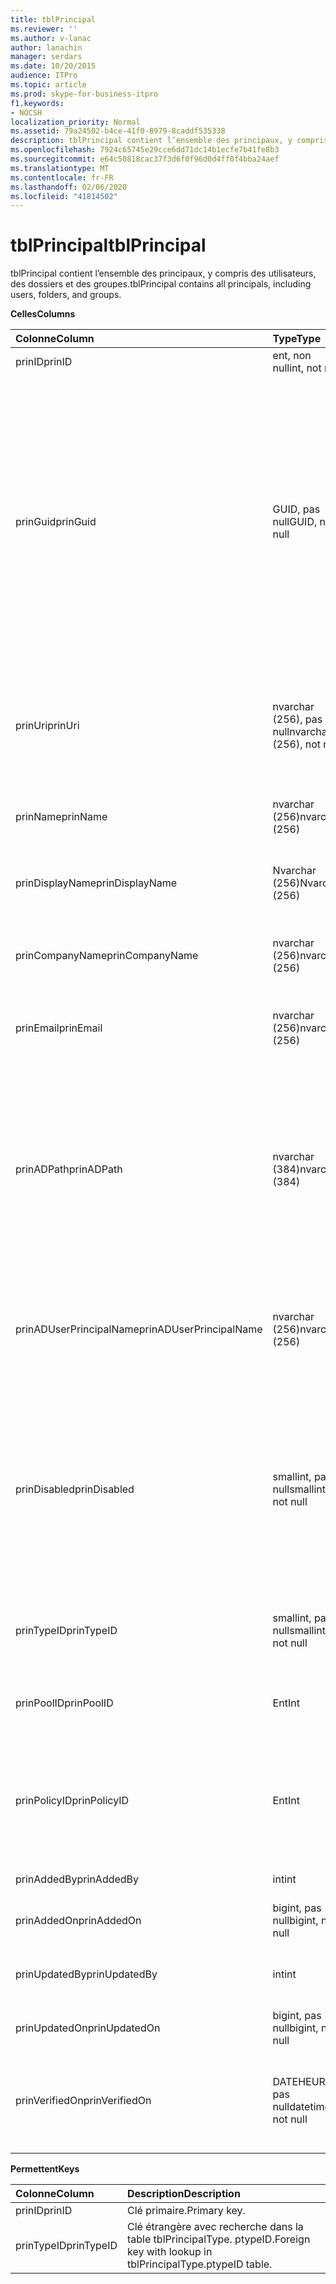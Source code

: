 ```yaml
---
title: tblPrincipal
ms.reviewer: ''
ms.author: v-lanac
author: lanachin
manager: serdars
ms.date: 10/20/2015
audience: ITPro
ms.topic: article
ms.prod: skype-for-business-itpro
f1.keywords:
- NOCSH
localization_priority: Normal
ms.assetid: 79a24502-b4ce-41f0-8979-8caddf535338
description: tblPrincipal contient l’ensemble des principaux, y compris des utilisateurs, des dossiers et des groupes.
ms.openlocfilehash: 7924c65745e29cce6dd71dc14b1ecfe7b41fe8b3
ms.sourcegitcommit: e64c50818cac37f3d6f0f96d0d4ff0f4bba24aef
ms.translationtype: MT
ms.contentlocale: fr-FR
ms.lasthandoff: 02/06/2020
ms.locfileid: "41814502"
---
```

# <a name="tblprincipal"></a><span data-ttu-id="ad694-103">tblPrincipal</span><span class="sxs-lookup"><span data-stu-id="ad694-103">tblPrincipal</span></span>
 
<span data-ttu-id="ad694-104">tblPrincipal contient l’ensemble des principaux, y compris des utilisateurs, des dossiers et des groupes.</span><span class="sxs-lookup"><span data-stu-id="ad694-104">tblPrincipal contains all principals, including users, folders, and groups.</span></span>
  
<span data-ttu-id="ad694-105">**Celles**</span><span class="sxs-lookup"><span data-stu-id="ad694-105">**Columns**</span></span>

|<span data-ttu-id="ad694-106">**Colonne**</span><span class="sxs-lookup"><span data-stu-id="ad694-106">**Column**</span></span>|<span data-ttu-id="ad694-107">**Type**</span><span class="sxs-lookup"><span data-stu-id="ad694-107">**Type**</span></span>|<span data-ttu-id="ad694-108">**Description**</span><span class="sxs-lookup"><span data-stu-id="ad694-108">**Description**</span></span>|
|:-----|:-----|:-----|
|<span data-ttu-id="ad694-109">prinID</span><span class="sxs-lookup"><span data-stu-id="ad694-109">prinID</span></span>  <br/> |<span data-ttu-id="ad694-110">ent, non null</span><span class="sxs-lookup"><span data-stu-id="ad694-110">int, not null</span></span>  <br/> |<span data-ttu-id="ad694-111">ID du principal.</span><span class="sxs-lookup"><span data-stu-id="ad694-111">Principal ID.</span></span>  <br/> |
|<span data-ttu-id="ad694-112">prinGuid</span><span class="sxs-lookup"><span data-stu-id="ad694-112">prinGuid</span></span>  <br/> |<span data-ttu-id="ad694-113">GUID, pas null</span><span class="sxs-lookup"><span data-stu-id="ad694-113">GUID, not null</span></span>  <br/> |<span data-ttu-id="ad694-114">GUID principal.</span><span class="sxs-lookup"><span data-stu-id="ad694-114">Principal GUID.</span></span> <span data-ttu-id="ad694-115">Cette opération est globalement utilisée comme clé primaire alternative, car sa signification croise l’espace des services de domaine Active Directory.</span><span class="sxs-lookup"><span data-stu-id="ad694-115">This is broadly used as an alternate primary key because its meaning crosses over into the Active Directory Domain Services space.</span></span> <span data-ttu-id="ad694-116">(Le GUID d’un principal mis en cache est égal au GUID d’objet Active Directory correspondant.)</span><span class="sxs-lookup"><span data-stu-id="ad694-116">(The GUID for a cached principal is equal to the corresponding Active Directory object GUID.)</span></span>  <br/> |
|<span data-ttu-id="ad694-117">prinUri</span><span class="sxs-lookup"><span data-stu-id="ad694-117">prinUri</span></span>  <br/> |<span data-ttu-id="ad694-118">nvarchar (256), pas null</span><span class="sxs-lookup"><span data-stu-id="ad694-118">nvarchar (256), not null</span></span>  <br/> |<span data-ttu-id="ad694-119">URI principal.</span><span class="sxs-lookup"><span data-stu-id="ad694-119">Principal URI.</span></span> <span data-ttu-id="ad694-120">Le schéma SIP est utilisé pour les utilisateurs et ma-GRP est utilisé pour presque tout le reste.</span><span class="sxs-lookup"><span data-stu-id="ad694-120">The SIP scheme is used for users, and ma-grp is used for almost everything else.</span></span>  <br/> |
|<span data-ttu-id="ad694-121">prinName</span><span class="sxs-lookup"><span data-stu-id="ad694-121">prinName</span></span>  <br/> |<span data-ttu-id="ad694-122">nvarchar (256)</span><span class="sxs-lookup"><span data-stu-id="ad694-122">nvarchar (256)</span></span>  <br/> |<span data-ttu-id="ad694-123">Nom usuel.</span><span class="sxs-lookup"><span data-stu-id="ad694-123">Common name.</span></span> <span data-ttu-id="ad694-124">Utilisées uniquement par les types d’utilisateurs.</span><span class="sxs-lookup"><span data-stu-id="ad694-124">Used only by user types.</span></span>  <br/> |
|<span data-ttu-id="ad694-125">prinDisplayName</span><span class="sxs-lookup"><span data-stu-id="ad694-125">prinDisplayName</span></span>  <br/> |<span data-ttu-id="ad694-126">Nvarchar (256)</span><span class="sxs-lookup"><span data-stu-id="ad694-126">Nvarchar (256)</span></span>  <br/> |<span data-ttu-id="ad694-127">Nom d’affichage.</span><span class="sxs-lookup"><span data-stu-id="ad694-127">Display name.</span></span> <span data-ttu-id="ad694-128">Utilisées uniquement par les types d’utilisateurs.</span><span class="sxs-lookup"><span data-stu-id="ad694-128">Used only by user types.</span></span>  <br/> |
|<span data-ttu-id="ad694-129">prinCompanyName</span><span class="sxs-lookup"><span data-stu-id="ad694-129">prinCompanyName</span></span>  <br/> |<span data-ttu-id="ad694-130">nvarchar (256)</span><span class="sxs-lookup"><span data-stu-id="ad694-130">nvarchar (256)</span></span>  <br/> |<span data-ttu-id="ad694-131">Nom de la société.</span><span class="sxs-lookup"><span data-stu-id="ad694-131">Company name.</span></span> <span data-ttu-id="ad694-132">Utilisées uniquement par les types d’utilisateurs.</span><span class="sxs-lookup"><span data-stu-id="ad694-132">Used only by user types.</span></span>  <br/> |
|<span data-ttu-id="ad694-133">prinEmail</span><span class="sxs-lookup"><span data-stu-id="ad694-133">prinEmail</span></span>  <br/> |<span data-ttu-id="ad694-134">nvarchar (256)</span><span class="sxs-lookup"><span data-stu-id="ad694-134">nvarchar (256)</span></span>  <br/> |<span data-ttu-id="ad694-135">Messagerie.</span><span class="sxs-lookup"><span data-stu-id="ad694-135">Email.</span></span> <span data-ttu-id="ad694-136">Utilisées uniquement par les types d’utilisateurs.</span><span class="sxs-lookup"><span data-stu-id="ad694-136">Used only by user types.</span></span>  <br/> |
|<span data-ttu-id="ad694-137">prinADPath</span><span class="sxs-lookup"><span data-stu-id="ad694-137">prinADPath</span></span>  <br/> |<span data-ttu-id="ad694-138">nvarchar (384)</span><span class="sxs-lookup"><span data-stu-id="ad694-138">nvarchar (384)</span></span>  <br/> |<span data-ttu-id="ad694-139">Nom de domaine de l’objet Active Directory dont le principal est une version mise en cache.</span><span class="sxs-lookup"><span data-stu-id="ad694-139">Domain name of the Active Directory object that the principal is a cached version of.</span></span> <span data-ttu-id="ad694-140">Il peut s’agir de valeurs NULL pour les types qui ne sont pas des objets Active Directory (par exemple, utilisateurs système).</span><span class="sxs-lookup"><span data-stu-id="ad694-140">Can be Null for types that are not Active Directory objects (such as system users).</span></span>  <br/> |
|<span data-ttu-id="ad694-141">prinADUserPrincipalName</span><span class="sxs-lookup"><span data-stu-id="ad694-141">prinADUserPrincipalName</span></span>  <br/> |<span data-ttu-id="ad694-142">nvarchar (256)</span><span class="sxs-lookup"><span data-stu-id="ad694-142">nvarchar (256)</span></span>  <br/> |<span data-ttu-id="ad694-143">Nom d’utilisateur principal (UPN) de l’utilisateur.</span><span class="sxs-lookup"><span data-stu-id="ad694-143">User's user principal name (UPN).</span></span> <span data-ttu-id="ad694-144">Utilisé uniquement par les types d’utilisateurs normaux.</span><span class="sxs-lookup"><span data-stu-id="ad694-144">Used only by regular user types.</span></span>  <br/> |
|<span data-ttu-id="ad694-145">prinDisabled</span><span class="sxs-lookup"><span data-stu-id="ad694-145">prinDisabled</span></span>  <br/> |<span data-ttu-id="ad694-146">smallint, pas null</span><span class="sxs-lookup"><span data-stu-id="ad694-146">smallint, not null</span></span>  <br/> | <span data-ttu-id="ad694-147">0 : le principal est actif.</span><span class="sxs-lookup"><span data-stu-id="ad694-147">0: Principal is active.</span></span> <br/>  <span data-ttu-id="ad694-148">1 : le principal est désactivé car les fonctionnalités SIP de l’utilisateur sont désactivées.</span><span class="sxs-lookup"><span data-stu-id="ad694-148">1: Principal is disabled because user's SIP capabilities are disabled.</span></span> <br/>  <span data-ttu-id="ad694-149">2 : le principal est supprimé, car l’objet publicitaire associé a été supprimé.</span><span class="sxs-lookup"><span data-stu-id="ad694-149">2: Principal is deleted because associated AD object has been deleted.</span></span> <br/> |
|<span data-ttu-id="ad694-150">prinTypeID</span><span class="sxs-lookup"><span data-stu-id="ad694-150">prinTypeID</span></span>  <br/> |<span data-ttu-id="ad694-151">smallint, pas null</span><span class="sxs-lookup"><span data-stu-id="ad694-151">smallint, not null</span></span>  <br/> |<span data-ttu-id="ad694-152">Type principal (issu de la table tblPrincipalType)</span><span class="sxs-lookup"><span data-stu-id="ad694-152">Principal type (from tblPrincipalType table).</span></span>  <br/> |
|<span data-ttu-id="ad694-153">prinPoolID</span><span class="sxs-lookup"><span data-stu-id="ad694-153">prinPoolID</span></span>  <br/> |<span data-ttu-id="ad694-154">Ent</span><span class="sxs-lookup"><span data-stu-id="ad694-154">Int</span></span>  <br/> |<span data-ttu-id="ad694-155">Attribution du pool de clients Skype entreprise pour le principal.</span><span class="sxs-lookup"><span data-stu-id="ad694-155">Skype for Business client pool assignment for the principal.</span></span>  <br/> |
|<span data-ttu-id="ad694-156">prinPolicyID</span><span class="sxs-lookup"><span data-stu-id="ad694-156">prinPolicyID</span></span>  <br/> |<span data-ttu-id="ad694-157">Ent</span><span class="sxs-lookup"><span data-stu-id="ad694-157">Int</span></span>  <br/> |<span data-ttu-id="ad694-158">Valeur de la stratégie de serveur de chat permanent pour l’utilisateur, si la stratégie de type balise est présente.</span><span class="sxs-lookup"><span data-stu-id="ad694-158">Persistent Chat Server policy value for user, if tag type policy is present.</span></span>  <br/> |
|<span data-ttu-id="ad694-159">prinAddedBy</span><span class="sxs-lookup"><span data-stu-id="ad694-159">prinAddedBy</span></span>  <br/> |<span data-ttu-id="ad694-160">int</span><span class="sxs-lookup"><span data-stu-id="ad694-160">int</span></span>  <br/> |<span data-ttu-id="ad694-161">ID principal du créateur.</span><span class="sxs-lookup"><span data-stu-id="ad694-161">Principal ID of the creator.</span></span>  <br/> |
|<span data-ttu-id="ad694-162">prinAddedOn</span><span class="sxs-lookup"><span data-stu-id="ad694-162">prinAddedOn</span></span>  <br/> |<span data-ttu-id="ad694-163">bigint, pas null</span><span class="sxs-lookup"><span data-stu-id="ad694-163">bigint, not null</span></span>  <br/> |<span data-ttu-id="ad694-164">Horodatage de l’heure de création.</span><span class="sxs-lookup"><span data-stu-id="ad694-164">Time stamp for the creation time.</span></span>  <br/> |
|<span data-ttu-id="ad694-165">prinUpdatedBy</span><span class="sxs-lookup"><span data-stu-id="ad694-165">prinUpdatedBy</span></span>  <br/> |<span data-ttu-id="ad694-166">int</span><span class="sxs-lookup"><span data-stu-id="ad694-166">int</span></span>  <br/> |<span data-ttu-id="ad694-167">ID de l’entité de confiance qui a mis à jour pour la dernière fois.</span><span class="sxs-lookup"><span data-stu-id="ad694-167">ID of the principal that last updated this.</span></span>  <br/> |
|<span data-ttu-id="ad694-168">prinUpdatedOn</span><span class="sxs-lookup"><span data-stu-id="ad694-168">prinUpdatedOn</span></span>  <br/> |<span data-ttu-id="ad694-169">bigint, pas null</span><span class="sxs-lookup"><span data-stu-id="ad694-169">bigint, not null</span></span>  <br/> |<span data-ttu-id="ad694-170">Horodatage de la dernière mise à jour.</span><span class="sxs-lookup"><span data-stu-id="ad694-170">Time stamp for the last update.</span></span>  <br/> |
|<span data-ttu-id="ad694-171">prinVerifiedOn</span><span class="sxs-lookup"><span data-stu-id="ad694-171">prinVerifiedOn</span></span>  <br/> |<span data-ttu-id="ad694-172">DATEHEURE, pas null</span><span class="sxs-lookup"><span data-stu-id="ad694-172">datetime, not null</span></span>  <br/> |<span data-ttu-id="ad694-173">Date et heure de la dernière actualisation de la synchronisation Active Directory de l’utilisateur principal.</span><span class="sxs-lookup"><span data-stu-id="ad694-173">Date and time of the last Active Directory Sync refresh for the principal.</span></span>  <br/> |
   
<span data-ttu-id="ad694-174">**Permettent**</span><span class="sxs-lookup"><span data-stu-id="ad694-174">**Keys**</span></span>

|<span data-ttu-id="ad694-175">**Colonne**</span><span class="sxs-lookup"><span data-stu-id="ad694-175">**Column**</span></span>|<span data-ttu-id="ad694-176">**Description**</span><span class="sxs-lookup"><span data-stu-id="ad694-176">**Description**</span></span>|
|:-----|:-----|
|<span data-ttu-id="ad694-177">prinID</span><span class="sxs-lookup"><span data-stu-id="ad694-177">prinID</span></span>  <br/> |<span data-ttu-id="ad694-178">Clé primaire.</span><span class="sxs-lookup"><span data-stu-id="ad694-178">Primary key.</span></span>  <br/> |
|<span data-ttu-id="ad694-179">prinTypeID</span><span class="sxs-lookup"><span data-stu-id="ad694-179">prinTypeID</span></span>  <br/> |<span data-ttu-id="ad694-180">Clé étrangère avec recherche dans la table tblPrincipalType. ptypeID.</span><span class="sxs-lookup"><span data-stu-id="ad694-180">Foreign key with lookup in tblPrincipalType.ptypeID table.</span></span>  <br/> |
   


